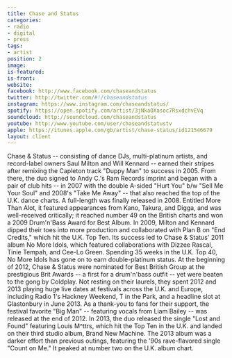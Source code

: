 ```yaml
---
title: Chase and Status
categories:
- radio
- digital
- press
tags:
- artist
position: 2
image: 
is-featured: 
is-front: 
website: 
facebook: http://www.facebook.com/chaseandstatus
twitter: http://twitter.com/#!/chaseandstatus
instagram: https://www.instagram.com/chaseandstatus/
spotify: https://open.spotify.com/artist/3jNkaOXasoc7RsxdchvEVq
soundcloud: http://soundcloud.com/chaseandstatus
youtube: http://www.youtube.com/user/chaseandstatustv
apple: https://itunes.apple.com/gb/artist/chase-status/id121546679
layout: client
---
```


Chase & Status -- consisting of dance DJs, multi-platinum artists, and record-label owners Saul Milton and Will Kennard -- earned their stripes after remixing the Capleton track "Duppy Man" to success in 2005. From there, the duo signed to Andy C.'s Ram Records imprint and began with a pair of club hits -- in 2007 with the double A-sided "Hurt You" b/w "Sell Me Your Soul" and 2008's "Take Me Away" -- that also reached the top of the U.K. dance charts. A full-length was finally released in 2008. Entitled More Than Alot, it featured appearances from Kano, Takura, and Digga, and was well-received critically; it reached number 49 on the British charts and won a 2009 Drum'n'Bass Award for Best Album. In 2009, Milton and Kennard dipped their toes into more production and collaborated with Plan B on "End Credits," which hit the U.K. Top Ten. Its success led to Chase & Status' 2011 album No More Idols, which featured collaborations with Dizzee Rascal, Tinie Tempah, and Cee-Lo Green. Spending 35 weeks in the U.K. Top 40, No More Idols has gone on to earn double-platinum status. At the beginning of 2012, Chase & Status were nominated for Best British Group at the prestigious Brit Awards -- a first for a drum'n'bass outfit -- yet were beaten to the gong by Coldplay. Not resting on their laurels, they spent 2012 and 2013 playing huge live dates at festivals across the U.K. and Europe, including Radio 1's Hackney Weekend, T in the Park, and a headline slot at Glastonbury in June 2013. As a thank-you to fans for their support, the festival favorite "Big Man" -- featuring vocals from Liam Bailey -- was released at the end of 2012. In 2013, the duo released the single "Lost and Found" featuring Louis M^ttrs, which hit the Top Ten in the U.K. and landed on their third studio album, Brand New Machine. The 2013 album was a darker effort than previous outings, featuring the '90s rave-flavored single "Count on Me." It peaked at number two on the U.K. album chart.